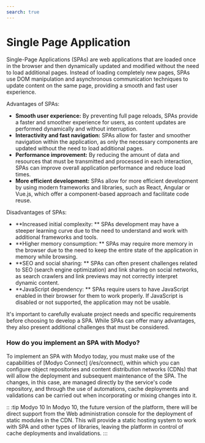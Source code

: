 ```yaml
---
search: true
---
```


# Single Page Application

Single-Page Applications (SPAs) are web applications that are loaded once in the browser and then dynamically updated and modified without the need to load additional pages. Instead of loading completely new pages, SPAs use DOM manipulation and asynchronous communication techniques to update content on the same page, providing a smooth and fast user experience.

Advantages of SPAs:

- **Smooth user experience:** By preventing full page reloads, SPAs provide a faster and smoother experience for users, as content updates are performed dynamically and without interruption.
- **Interactivity and fast navigation:** SPAs allow for faster and smoother navigation within the application, as only the necessary components are updated without the need to load additional pages.
- **Performance improvement:** By reducing the amount of data and resources that must be transmitted and processed in each interaction, SPAs can improve overall application performance and reduce load times.
- **More efficient development:** SPAs allow for more efficient development by using modern frameworks and libraries, such as React, Angular or Vue.js, which offer a component-based approach and facilitate code reuse.

Disadvantages of SPAs:

- **Increased initial complexity: ** SPAs development may have a steeper learning curve due to the need to understand and work with additional frameworks and tools.
- **Higher memory consumption: ** SPAs may require more memory in the browser due to the need to keep the entire state of the application in memory while browsing.
- **SEO and social sharing: ** SPAs can often present challenges related to SEO (search engine optimization) and link sharing on social networks, as search crawlers and link previews may not correctly interpret dynamic content.
- **JavaScript dependency: ** SPAs require users to have JavaScript enabled in their browser for them to work properly. If JavaScript is disabled or not supported, the application may not be usable.

It's important to carefully evaluate project needs and specific requirements before choosing to develop a SPA. While SPAs can offer many advantages, they also present additional challenges that must be considered.

### How do you implement an SPA with Modyo?

To implement an SPA with Modyo today, you must make use of the capabilities of [Modyo Connect] (/es/connect), within which you can configure object repositories and content distribution networks (CDNs) that will allow the deployment and subsequent maintenance of the SPA. The changes, in this case, are managed directly by the service's code repository, and through the use of automations, cache deployments and validations can be carried out when incorporating or mixing changes into it.

:: :tip Modyo 10
In Modyo 10, the future version of the platform, there will be direct support from the Web administration console for the deployment of static modules in the CDN. This will provide a static hosting system to work with SPA and other types of libraries, leaving the platform in control of cache deployments and invalidations.
:::
